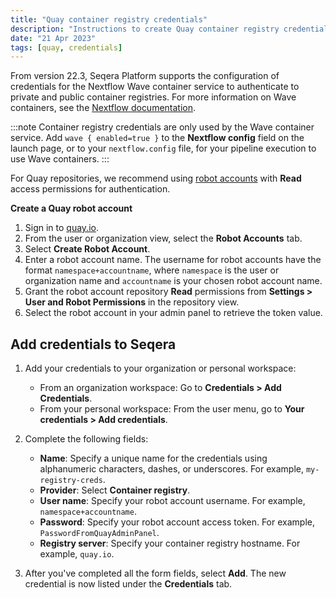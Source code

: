 ```yaml
---
title: "Quay container registry credentials"
description: "Instructions to create Quay container registry credentials in Seqera Platform."
date: "21 Apr 2023"
tags: [quay, credentials]
---
```


From version 22.3, Seqera Platform supports the configuration of credentials for the Nextflow Wave container service to authenticate to private and public container registries. For more information on Wave containers, see the [Nextflow documentation](https://www.nextflow.io/docs/latest/wave.html).

:::note
Container registry credentials are only used by the Wave container service. Add `wave { enabled=true }` to the **Nextflow config** field on the launch page, or to your `nextflow.config` file, for your pipeline execution to use Wave containers.
:::

For Quay repositories, we recommend using [robot accounts](https://docs.quay.io/glossary/robot-accounts.html) with **Read** access permissions for authentication.

**Create a Quay robot account**

1. Sign in to [quay.io](https://quay.io/).
2. From the user or organization view, select the **Robot Accounts** tab.
3. Select **Create Robot Account**.
4. Enter a robot account name. The username for robot accounts have the format `namespace+accountname`, where `namespace` is the user or organization name and `accountname` is your chosen robot account name.
5. Grant the robot account repository **Read** permissions from **Settings > User and Robot Permissions** in the repository view.
6. Select the robot account in your admin panel to retrieve the token value.

## Add credentials to Seqera

1.  Add your credentials to your organization or personal workspace:
    - From an organization workspace: Go to **Credentials > Add Credentials**.
    - From your personal workspace: From the user menu, go to **Your credentials > Add credentials**.

2.  Complete the following fields:

    - **Name**: Specify a unique name for the credentials using alphanumeric characters, dashes, or underscores. For example, `my-registry-creds`.
    - **Provider**: Select **Container registry**.
    - **User name**: Specify your robot account username. For example, `namespace+accountname`.
    - **Password**: Specify your robot account access token. For example, `PasswordFromQuayAdminPanel`.
    - **Registry server**: Specify your container registry hostname. For example, `quay.io`.

3.  After you've completed all the form fields, select **Add**. The new credential is now listed under the **Credentials** tab.
